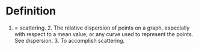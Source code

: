 # Definition

1.  = scattering. 2. The relative dispersion of points on a graph,
    especially with respect to a mean value, or any curve used to
    represent the points. See dispersion. 3. To accomplish scattering.
